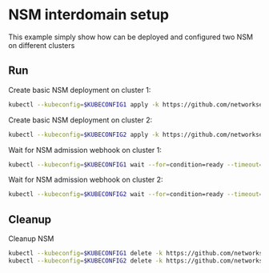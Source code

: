 # NSM interdomain setup


This example simply show how can be deployed and configured two NSM on different clusters

## Run

Create basic NSM deployment on cluster 1:

```bash
kubectl --kubeconfig=$KUBECONFIG1 apply -k https://github.com/networkservicemesh/deployments-k8s/examples/interdomain/nsm/cluster1?ref=52a136a3f815fce14fa1cfa3359a8189199d02d9
```

Create basic NSM deployment on cluster 2:

```bash
kubectl --kubeconfig=$KUBECONFIG2 apply -k https://github.com/networkservicemesh/deployments-k8s/examples/interdomain/nsm/cluster2?ref=52a136a3f815fce14fa1cfa3359a8189199d02d9
```

Wait for NSM admission webhook on cluster 1:

```bash
kubectl --kubeconfig=$KUBECONFIG1 wait --for=condition=ready --timeout=1m pod -n nsm-system -l app=admission-webhook-k8s
```

Wait for NSM admission webhook on cluster 2:

```bash
kubectl --kubeconfig=$KUBECONFIG2 wait --for=condition=ready --timeout=1m pod -n nsm-system -l app=admission-webhook-k8s
```

## Cleanup

Cleanup NSM
```bash
kubectl --kubeconfig=$KUBECONFIG1 delete -k https://github.com/networkservicemesh/deployments-k8s/examples/interdomain/nsm/cluster1?ref=52a136a3f815fce14fa1cfa3359a8189199d02d9
kubectl --kubeconfig=$KUBECONFIG2 delete -k https://github.com/networkservicemesh/deployments-k8s/examples/interdomain/nsm/cluster2?ref=52a136a3f815fce14fa1cfa3359a8189199d02d9
```
